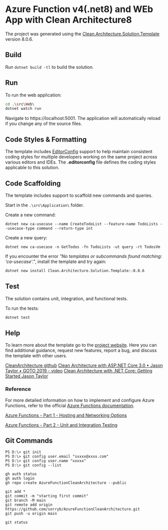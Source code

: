 ﻿# Azure Function v4(.net8) and WEb App with Clean Architecture8

The project was generated using the [Clean.Architecture.Solution.Template](https://github.com/jasontaylordev/CleanArchitecture8) version 8.0.6.

## Build

Run `dotnet build -tl` to build the solution.

## Run

To run the web application:

```bash
cd .\src\Web\
dotnet watch run
```

Navigate to https://localhost:5001. The application will automatically reload if you change any of the source files.

## Code Styles & Formatting

The template includes [EditorConfig](https://editorconfig.org/) support to help maintain consistent coding styles for multiple developers working on the same project across various editors and IDEs. The **.editorconfig** file defines the coding styles applicable to this solution.

## Code Scaffolding

The template includes support to scaffold new commands and queries.

Start in the `.\src\Application\` folder.

Create a new command:

```
dotnet new ca-usecase --name CreateTodoList --feature-name TodoLists --usecase-type command --return-type int
```

Create a new query:

```
dotnet new ca-usecase -n GetTodos -fn TodoLists -ut query -rt TodosVm
```

If you encounter the error *"No templates or subcommands found matching: 'ca-usecase'."*, install the template and try again:

```bash
dotnet new install Clean.Architecture.Solution.Template::8.0.6
```

## Test

The solution contains unit, integration, and functional tests.

To run the tests:
```bash
dotnet test
```

## Help
To learn more about the template go to the [project website](https://github.com/jasontaylordev/CleanArchitecture). Here you can find additional guidance, request new features, report a bug, and discuss the template with other users.

[CleanArchitecture github](https://github.com/jasontaylordev/CleanArchitecture/tree/main)
[Clean Architecture with ASP.NET Core 3.0 • Jason Taylor • GOTO 2019 - video](https://www.youtube.com/watch?v=dK4Yb6-LxAk)
[Clean Architecture with .NET Core: Getting Started Jason Taylor](https://jasontaylor.dev/clean-architecture-getting-started/)
### Reference

For more detailed information on how to implement and configure Azure Functions, refer to the official [Azure Functions documentation](https://docs.microsoft.com/en-us/azure/azure-functions/).

[Azure Functions - Part 1 - Hosting and Networking Options](https://techcommunity.microsoft.com/blog/fasttrackforazureblog/azure-functions---part-1---hosting-and-networking-options/3746795)

[Azure Functions - Part 2 - Unit and Integration Testing](https://techcommunity.microsoft.com/blog/fasttrackforazureblog/azure-functions---part-2---unit-and-integration-testing/3769764)

## Git Commands

```shell
PS D:\> git init
PS D:\> git config user.email "sxxxx@xxxx.com"
PS D:\> git config user.name "xxxxx"
PS D:\> git config --list
```

```shell
gh auth status
gh auth login
gh repo create AzureFunctionCleanArchitecture --public
```

```shell
git add *
git commit -m "starting first commit"
git branch -M main
git remote add origin https://github.com/sorryb/AzureFunctionCleanArchitecture.git
git push -u origin main

git status
```
